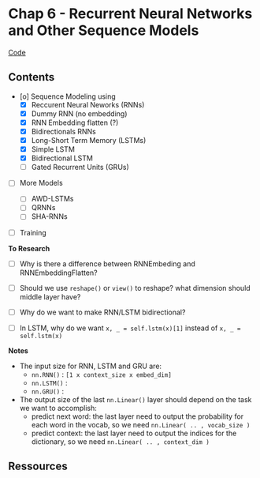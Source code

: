 # Chap 6 - Recurrent Neural Networks and Other Sequence Models

[Code](https://github.com/nlpbook/nlpbook/blob/main/ch06.ipynb)

## Contents

- [o] Sequence Modeling using
    - [X] Reccurent Neural Neworks (RNNs)
	- [X] Dummy RNN (no embedding)
	- [X] RNN Embedding flatten (?)
	- [X] Bidirectionals RNNs
    - [X] Long-Short Term Memory (LSTMs)
	- [X] Simple LSTM
	- [X] Bidirectional LSTM
    - [ ] Gated Recurrent Units (GRUs)
- [ ] More Models
    - [ ] AWD-LSTMs
    - [ ] QRNNs
    - [ ] SHA-RNNs
- [ ] Training


**To Research**
- [ ] Why is there a difference between RNNEmbeding and RNNEmbeddingFlatten?
- [ ] Should we use `reshape()` or `view()` to reshape? what dimension 
      should middle layer have?
- [ ] Why do we want to make RNN/LSTM bidirectional?
- [ ] In LSTM, why do we want `x, _ = self.lstm(x)[1]` instead of `x, _ = self.lstm(x)`


**Notes**

- The input size for RNN, LSTM and GRU are: 
    * `nn.RNN()` : `[1 x context_size x embed_dim]`
    * `nn.LSTM()` :
    * `nn.GRU()` :
- The output size of the last `nn.Linear()` layer should depend on the task 
  we want to accomplish:
    - predict next word: the last layer need to output the probability for 
      each word in the vocab, so we need `nn.Linear( .. , vocab_size )`
    - predict context: the last layer need to output the indices for the 
      dictionary, so we need `nn.Linear( .. , context_dim )`


## Ressources


